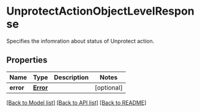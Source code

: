 # UnprotectActionObjectLevelResponse

Specifies the infomration about status of Unprotect action.

## Properties
Name | Type | Description | Notes
------------ | ------------- | ------------- | -------------
**error** | [**Error**](Error.md) |  | [optional] 

[[Back to Model list]](../README.md#documentation-for-models) [[Back to API list]](../README.md#documentation-for-api-endpoints) [[Back to README]](../README.md)


